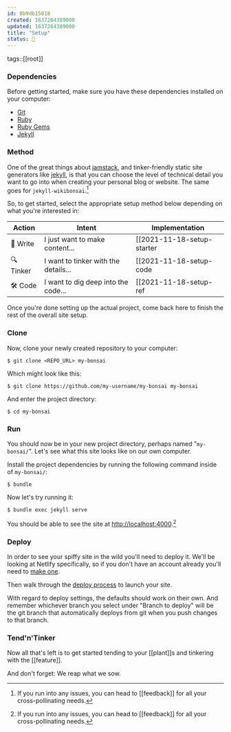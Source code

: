 ```yaml
---
id: 0b9db15818
created: 1637264389000
updated: 1637264389000
title: "Setup"
status: 🥭
---
```


tags::[[root]]

### Dependencies

Before getting started, make sure you have these dependencies installed on your computer:

- [Git](https://git-scm.com/downloads)
- [Ruby](https://www.ruby-lang.org/en/downloads/)
- [Ruby Gems](https://rubygems.org/pages/download)
- [Jekyll](https://jekyllrb.com/docs/installation/)

### Method

One of the great things about [jamstack](https://jamstack.org/), and tinker-friendly static site generators like [jekyll](https://jekyllrb.com/), is that you can choose the level of technical detail you want to go into when creating your personal blog or website. The same goes for `jekyll-wikibonsai`.[^help]

So, to get started, select the appropriate setup method below depending on what you're interested in:

| Action   | Intent                                 | Implementation                                           |
| -------- | -------------------------------------- | -------------------------------------------------------- |
| 📝 Write  | I just want to make content...        | [[2021-11-18-setup-starter|...fork the starter project]] |
| 🔍 Tinker | I want to tinker with the details...  | [[2021-11-18-setup-code|...tinker with the template]]    |
| 🛠 Code   | I want to dig deep into the code...   | [[2021-11-18-setup-ref|...reference the template]]       |

Once you're done setting up the actual project, come back here to finish the rest of the overall site setup.

### Clone

Now, clone your newly created repository to your computer:

```
$ git clone <REPO_URL> my-bonsai
```

Which might look like this:

```
$ git clone https://github.com/my-username/my-bonsai my-bonsai
```

And enter the project directory:

```
$ cd my-bonsai
```

### Run

You should now be in your new project directory, perhaps named "`my-bonsai/`". Let's see what this site looks like on our own computer.

Install the project dependencies by running the following command inside of `my-bonsai/`:

```
$ bundle
```

Now let's try running it:

```
$ bundle exec jekyll serve
```

You should be able to see the site at <http://localhost:4000>.[^help]

### Deploy

In order to see your spiffy site in the wild you'll need to deploy it. We'll be looking at Netlify specifically, so if you don't have an account already you'll need to [make one](https://app.netlify.com/).

Then walk through the [deploy process](https://www.netlify.com/blog/2016/09/29/a-step-by-step-guide-deploying-on-netlify/) to launch your site.

With regard to deploy settings, the defaults should work on their own. And remember whichever branch you select under "Branch to deploy" will be the git branch that automatically deploys from git when you push changes to that branch.

### Tend'n'Tinker

Now all that's left is to get started tending to your [[plant]]s and tinkering with the [[feature]].

And don't forget: We reap what we sow.


[^help]: If you run into any issues, you can head to [[feedback]] for all your cross-pollinating needs.

